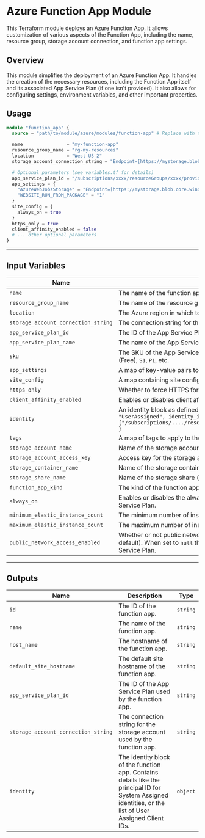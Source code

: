 # Azure Function App Module

This Terraform module deploys an Azure Function App. It allows customization of various aspects of the Function App, including the name, resource group, storage account connection, and function app settings.

## Overview

This module simplifies the deployment of an Azure Function App. It handles the creation of the necessary resources, including the Function App itself and its associated App Service Plan (if one isn't provided). It also allows for configuring settings, environment variables, and other important properties.

## Usage

```terraform
module "function_app" {
  source = "path/to/module/azure/modules/function-app" # Replace with the actual path

  name                = "my-function-app"
  resource_group_name = "rg-my-resources"
  location            = "West US 2"
  storage_account_connection_string = "Endpoint=[https://mystorage.blob.core.windows.net/;AccountName=mystorage;AccountKey=xxxxxxxxxxxxxxxxxxxxxxxxxxxxxxxxxxxxxxxxxxxxxxxxxxxxxxx](https://www.google.com/search?q=https://mystorage.blob.core.windows.net/%3BAccountName%3Dmystorage%3BAccountKey%3Dxxxxxxxxxxxxxxxxxxxxxxxxxxxxxxxxxxxxxxxxxxxxxxxxxxxxxxx)"

  # Optional parameters (see variables.tf for details)
  app_service_plan_id = "/subscriptions/xxxx/resourceGroups/xxxx/providers/Microsoft.Web/serverfarms/xxxx" # Or provide app_service_plan_name and sku
  app_settings = {
    "AzureWebJobsStorage" = "Endpoint=[https://mystorage.blob.core.windows.net/;AccountName=mystorage;AccountKey=xxxxxxxxxxxxxxxxxxxxxxxxxxxxxxxxxxxxxxxxxxxxxxxxxxxxxxx](https://www.google.com/search?q=https://mystorage.blob.core.windows.net/%3BAccountName%3Dmystorage%3BAccountKey%3Dxxxxxxxxxxxxxxxxxxxxxxxxxxxxxxxxxxxxxxxxxxxxxxxxxxxxxxx)"
    "WEBSITE_RUN_FROM_PACKAGE" = "1"
  }
  site_config = {
    always_on = true
  }
  https_only = true
  client_affinity_enabled = false
  # ... other optional parameters
}

```

---

## Input Variables

| Name | Description | Type | Default | Required |
|------|-------------|------|---------|----------|
| `name` | The name of the function app. | `string` | n/a | yes |
| `resource_group_name` | The name of the resource group in which to create the function app. | `string` | n/a | yes |
| `location` | The Azure region in which to create the function app. | `string` | n/a | yes |
| `storage_account_connection_string` | The connection string for the storage account to use with the function app. | `string` | n/a | yes |
| `app_service_plan_id` | The ID of the App Service Plan to use for the function app.  If not provided, a new App Service Plan will be created. | `string` | `null` | no |
| `app_service_plan_name` | The name of the App Service Plan to create. Required if `app_service_plan_id` is not provided. | `string` | `null` | no |
| `sku` | The SKU of the App Service Plan to create. Required if `app_service_plan_id` is not provided.  Valid values include: `F1` (Free), `S1`, `P1`, etc. | `string` | `"S1"` | no |
| `app_settings` | A map of key-value pairs to set as application settings for the function app. | `map(string)` | `{}` | no |
| `site_config` | A map containing site configuration settings.  See the Azure documentation for available options. | `map(string)` | `{}` | no |
| `https_only` | Whether to force HTTPS for the function app. | `bool` | `false` | no |
| `client_affinity_enabled` | Enables or disables client affinity. | `bool` | `false` | no |
| `identity` | An identity block as defined below, enabling Managed Identity.  Example: `{ type = "SystemAssigned" }` or `{ type = "UserAssigned", identity_ids = ["/subscriptions/..../resourceGroups/..../providers/Microsoft.ManagedIdentity/userAssignedIdentities/...."] }` | `object({ type = string, identity_ids = optional(list(string)) })` | `null` | no |
| `tags` | A map of tags to apply to the function app. | `map(string)` | `{}` | no |
| `storage_account_name` | Name of the storage account (used if connection string isn't provided). | `string` | `null` | no |
| `storage_account_access_key` | Access key for the storage account (used if connection string isn't provided). | `string` | `null` | no |
| `storage_container_name` | Name of the storage container (used if connection string isn't provided). | `string` | `null` | no |
| `storage_share_name` | Name of the storage share (used if connection string isn't provided). | `string` | `null` | no |
| `function_app_kind` | The kind of the function app. Defaults to `functionapp`. | `string` | `"functionapp"` | no |
| `always_on` | Enables or disables the always on setting for the App Service Plan. Only applicable when creating a new App Service Plan. | `bool` | `false` | no |
| `minimum_elastic_instance_count` | The minimum number of instances for the function app if using a Consumption/Elastic Premium plan. | `number` | `null` | no |
| `maximum_elastic_instance_count` | The maximum number of instances for the function app if using a Consumption/Elastic Premium plan. | `number` | `null` | no |
| `public_network_access_enabled` | Whether or not public network access is allowed for this Function App. Possible values are `true`, `false` or `null` (the default). When set to `null` the access is controlled by the network access configuration on the Function App's App Service Plan. | `bool` | `null` | no |

---

## Outputs

| Name | Description | Type |
|------|-------------|------|
| `id` | The ID of the function app. | `string` |
| `name` | The name of the function app. | `string` |
| `host_name` | The hostname of the function app. | `string` |
| `default_site_hostname` | The default site hostname of the function app. | `string` |
| `app_service_plan_id` | The ID of the App Service Plan used by the function app. | `string` |
| `storage_account_connection_string` | The connection string for the storage account used by the function app. | `string` |
| `identity` | The identity block of the function app.  Contains details like the principal ID for System Assigned identities, or the list of User Assigned Client IDs. | `object` |
